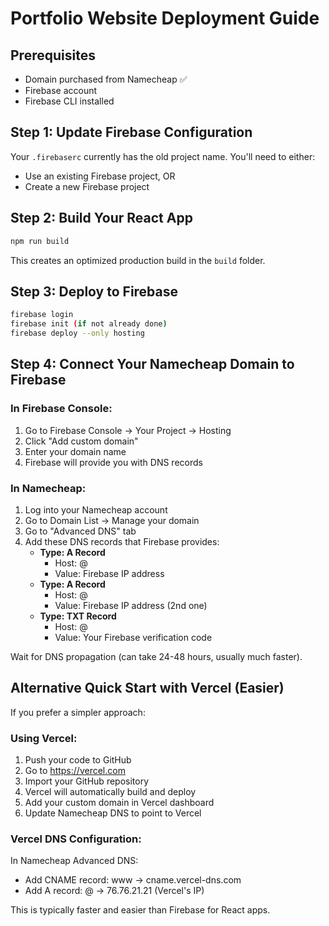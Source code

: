 # Portfolio Website Deployment Guide

## Prerequisites
- Domain purchased from Namecheap ✅
- Firebase account
- Firebase CLI installed

## Step 1: Update Firebase Configuration

Your `.firebaserc` currently has the old project name. You'll need to either:
- Use an existing Firebase project, OR
- Create a new Firebase project

## Step 2: Build Your React App

```bash
npm run build
```

This creates an optimized production build in the `build` folder.

## Step 3: Deploy to Firebase

```bash
firebase login
firebase init (if not already done)
firebase deploy --only hosting
```

## Step 4: Connect Your Namecheap Domain to Firebase

### In Firebase Console:
1. Go to Firebase Console → Your Project → Hosting
2. Click "Add custom domain"
3. Enter your domain name
4. Firebase will provide you with DNS records

### In Namecheap:
1. Log into your Namecheap account
2. Go to Domain List → Manage your domain
3. Go to "Advanced DNS" tab
4. Add these DNS records that Firebase provides:
   - **Type: A Record**
     - Host: @
     - Value: Firebase IP address
   - **Type: A Record** 
     - Host: @
     - Value: Firebase IP address (2nd one)
   - **Type: TXT Record**
     - Host: @
     - Value: Your Firebase verification code

Wait for DNS propagation (can take 24-48 hours, usually much faster).

## Alternative Quick Start with Vercel (Easier)

If you prefer a simpler approach:

### Using Vercel:
1. Push your code to GitHub
2. Go to https://vercel.com
3. Import your GitHub repository
4. Vercel will automatically build and deploy
5. Add your custom domain in Vercel dashboard
6. Update Namecheap DNS to point to Vercel

### Vercel DNS Configuration:
In Namecheap Advanced DNS:
- Add CNAME record: www → cname.vercel-dns.com
- Add A record: @ → 76.76.21.21 (Vercel's IP)

This is typically faster and easier than Firebase for React apps.

